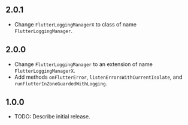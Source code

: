 ## 2.0.1

* Change `FlutterLoggingManagerX` to class of name `FlutterLoggingManager`.
 
## 2.0.0

* Change `FlutterLoggingManager` to an extension of name `FlutterLoggingManagerX`.
* Add methods `onFlutterError`, `listenErrorsWithCurrentIsolate`, and `runFlutterInZoneGuardedWithLogging`.

## 1.0.0

* TODO: Describe initial release.
